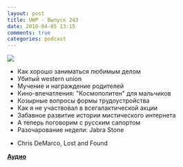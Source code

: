 ```yaml
---
layout: post
title: UWP - Выпуск 243
date: 2010-04-05 13:15
comments: true
categories: podcast
---
```

![](https://podcast.umputun.com/images/uwp/uwp243.jpg)


- Как хорошо заниматься любимым делом
- Убитый western union
- Мучение и награждение родителей
- Кино-впечатления: "Космополитен" для мальчиков
- Козырные вопросы формы трудоустройства
- Как я не участвовал в всегалактической акции
- Забавное развитие истории мистического интернета
- А теперь поговорим с русским сапортом
- Разочарование недели: Jabra Stone


* Chris DeMarco, Lost and Found

[**Аудио**](http://archive.rucast.net/uwp/media/ump_podcast243.mp3)
<audio src="http://archive.rucast.net/uwp/media/ump_podcast243.mp3" preload="none">
